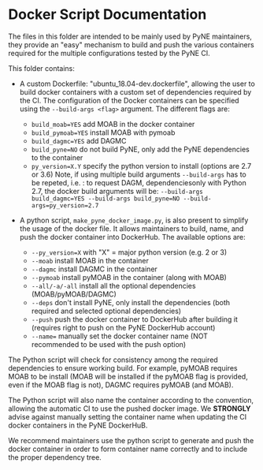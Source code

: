 Docker Script Documentation
===========================

The files in this folder are intended to be mainly used by PyNE maintainers,
they provide an "easy" mechanism to build and push the various containers
required for the multiple configurations tested by the PyNE CI.

This folder contains:

- A custom Dockerfile: "ubuntu_18.04-dev.dockerfile", allowing the user 
to build docker containers with a custom set of
  dependencies required by the CI. The configuration of the Docker containers
  can be specified using the `--build-args <flag>` argument. The different flags are:
    
    - `build_moab=YES` add MOAB in the docker container
    - `build_pymoab=YES` install MOAB with pymoab
    - `build_dagmc=YES` add DAGMC 
    - `build_pyne=NO` do not build PyNE, only add the PyNE dependencies to the container
    - `py_version=X.Y` specify the python version to install (options are 2.7 or
      3.6)
Note, if using multiple build arguments `--build-args` has to be repeted, i.e. :
to request DAGM, dependenciesonly with Python 2.7, the docker build arguments will be: 
`--build-args build_dagmc=YES --build-args build_pyne=NO --build-args=py_version=2.7` 

- A python script, `make_pyne_docker_image.py`, is also present to simplify the usage of the docker file. It
 allows maintainers to build, name, and push the docker container into
  DockerHub. The available options are:
    
    - `--py_version=X` with "X" = major python version (e.g. 2 or 3)
    - `--moab` install MOAB in the container
    - `--dagmc` install DAGMC in the container
    - `--pymoab` install pyMOAB in the container (along with MOAB)
    - `--all/-a/-all` install all the optional dependencies (MOAB/pyMOAB/DAGMC)
    - `--deps` don't install PyNE, only install the dependencies (both required and selected optional dependencies)
    - `--push` push the docker container to DockerHub after building it
      (requires right to push on the PyNE DockerHub account)
    - `--name=` manually set the docker container name (NOT recommended to be used
      with the push option)


The Python script will check for consistency among the required dependencies to ensure
working build. For example, pyMOAB requires MOAB to be install (MOAB will be installed if
the pyMOAB flag is provided, even if the MOAB flag is not), DAGMC requires pyMOAB (and
MOAB).

The Python script will also name the container according to the
convention, allowing the automatic CI to use the pushed docker image. We
**STRONGLY** advise against manually setting the container name when updating the CI
docker containers in the PyNE DockerHuB. 


We recommend maintainers use the python script to generate and push the docker
container in order to form container name correctly and to include the proper
dependency tree.
